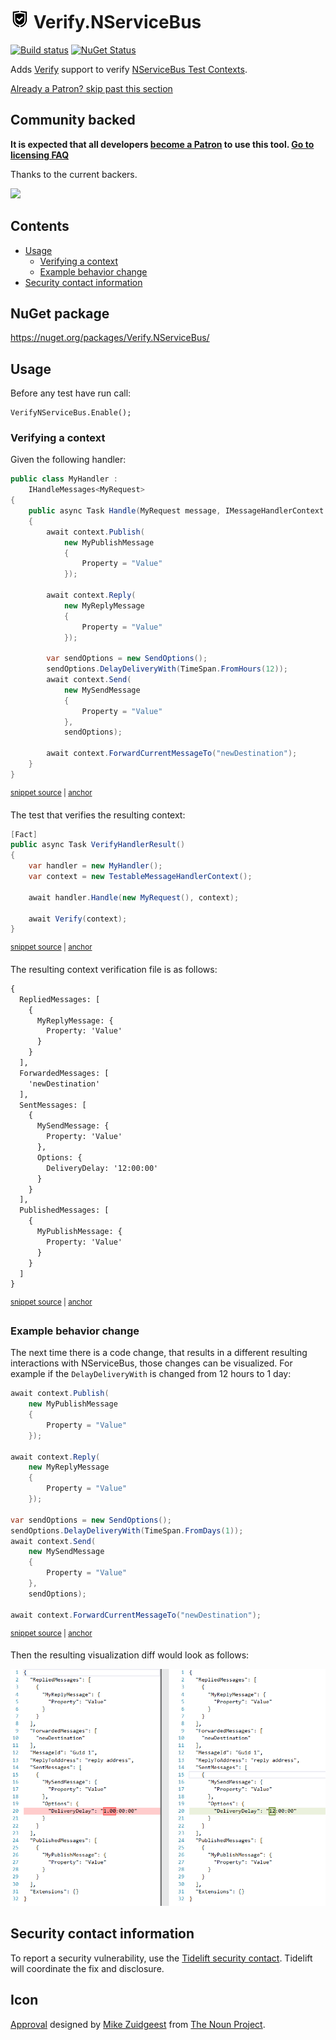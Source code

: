 <!--
GENERATED FILE - DO NOT EDIT
This file was generated by [MarkdownSnippets](https://github.com/SimonCropp/MarkdownSnippets).
Source File: /readme.source.md
To change this file edit the source file and then run MarkdownSnippets.
-->

# <img src="/src/icon.png" height="30px"> Verify.NServiceBus

[![Build status](https://ci.appveyor.com/api/projects/status/wwrri8srggv1h56j/branch/master?svg=true)](https://ci.appveyor.com/project/SimonCropp/Verify-NServiceBus)
[![NuGet Status](https://img.shields.io/nuget/v/Verify.NServiceBus.svg)](https://www.nuget.org/packages/Verify.NServiceBus/)

Adds [Verify](https://github.com/SimonCropp/Verify) support to verify [NServiceBus Test Contexts](https://docs.particular.net/nservicebus/samples/unit-testing/).

<!--- StartOpenCollectiveBackers -->

[Already a Patron? skip past this section](#endofbacking)


## Community backed

**It is expected that all developers [become a Patron](https://opencollective.com/nservicebusextensions/contribute/patron-6976) to use this tool. [Go to licensing FAQ](https://github.com/NServiceBusExtensions/Home/#licensingpatron-faq)**

Thanks to the current backers.

<img src="https://opencollective.com/nservicebusextensions/tiers/patron.svg?width=890&avatarHeight=60&button=false">

<a href="#" id="endofbacking"></a>

<!--- EndOpenCollectiveBackers -->

<!-- toc -->
## Contents

  * [Usage](#usage)
    * [Verifying a context](#verifying-a-context)
    * [Example behavior change](#example-behavior-change)
  * [Security contact information](#security-contact-information)<!-- endtoc -->


## NuGet package

https://nuget.org/packages/Verify.NServiceBus/


## Usage

Before any test have run call:

```
VerifyNServiceBus.Enable();
```


### Verifying a context

Given the following handler:

<!-- snippet: SimpleHandler -->
<a id='snippet-simplehandler'/></a>
```cs
public class MyHandler :
    IHandleMessages<MyRequest>
{
    public async Task Handle(MyRequest message, IMessageHandlerContext context)
    {
        await context.Publish(
            new MyPublishMessage
            {
                Property = "Value"
            });

        await context.Reply(
            new MyReplyMessage
            {
                Property = "Value"
            });

        var sendOptions = new SendOptions();
        sendOptions.DelayDeliveryWith(TimeSpan.FromHours(12));
        await context.Send(
            new MySendMessage
            {
                Property = "Value"
            },
            sendOptions);

        await context.ForwardCurrentMessageTo("newDestination");
    }
}
```
<sup><a href='/src/Tests/Snippets/MyHandler.cs#L5-L37' title='File snippet `simplehandler` was extracted from'>snippet source</a> | <a href='#snippet-simplehandler' title='Navigate to start of snippet `simplehandler`'>anchor</a></sup>
<!-- endsnippet -->

The test that verifies the resulting context:

<!-- snippet: HandlerTest -->
<a id='snippet-handlertest'/></a>
```cs
[Fact]
public async Task VerifyHandlerResult()
{
    var handler = new MyHandler();
    var context = new TestableMessageHandlerContext();

    await handler.Handle(new MyRequest(), context);

    await Verify(context);
}
```
<sup><a href='/src/Tests/Snippets/MessageHandlerTests.cs#L10-L23' title='File snippet `handlertest` was extracted from'>snippet source</a> | <a href='#snippet-handlertest' title='Navigate to start of snippet `handlertest`'>anchor</a></sup>
<!-- endsnippet -->

The resulting context verification file is as follows:

<!-- snippet: MessageHandlerTests.VerifyHandlerResult.verified.txt -->
<a id='snippet-MessageHandlerTests.VerifyHandlerResult.verified.txt'/></a>
```txt
{
  RepliedMessages: [
    {
      MyReplyMessage: {
        Property: 'Value'
      }
    }
  ],
  ForwardedMessages: [
    'newDestination'
  ],
  SentMessages: [
    {
      MySendMessage: {
        Property: 'Value'
      },
      Options: {
        DeliveryDelay: '12:00:00'
      }
    }
  ],
  PublishedMessages: [
    {
      MyPublishMessage: {
        Property: 'Value'
      }
    }
  ]
}
```
<sup><a href='/src/Tests/Snippets/MessageHandlerTests.VerifyHandlerResult.verified.txt#L1-L29' title='File snippet `MessageHandlerTests.VerifyHandlerResult.verified.txt` was extracted from'>snippet source</a> | <a href='#snippet-MessageHandlerTests.VerifyHandlerResult.verified.txt' title='Navigate to start of snippet `MessageHandlerTests.VerifyHandlerResult.verified.txt`'>anchor</a></sup>
<!-- endsnippet -->


### Example behavior change

The next time there is a code change, that results in a different resulting interactions with NServiceBus, those changes can be visualized. For example if the `DelayDeliveryWith` is changed from 12 hours to 1 day:

<!-- snippet: SimpleHandlerV2 -->
<a id='snippet-simplehandlerv2'/></a>
```cs
await context.Publish(
    new MyPublishMessage
    {
        Property = "Value"
    });

await context.Reply(
    new MyReplyMessage
    {
        Property = "Value"
    });

var sendOptions = new SendOptions();
sendOptions.DelayDeliveryWith(TimeSpan.FromDays(1));
await context.Send(
    new MySendMessage
    {
        Property = "Value"
    },
    sendOptions);

await context.ForwardCurrentMessageTo("newDestination");
```
<sup><a href='/src/Tests/Snippets/MyHandlerV2.cs#L10-L35' title='File snippet `simplehandlerv2` was extracted from'>snippet source</a> | <a href='#snippet-simplehandlerv2' title='Navigate to start of snippet `simplehandlerv2`'>anchor</a></sup>
<!-- endsnippet -->

Then the resulting visualization diff would look as follows:


![visualization diff](/src/approvaltests-diff.png)


## Security contact information

To report a security vulnerability, use the [Tidelift security contact](https://tidelift.com/security). Tidelift will coordinate the fix and disclosure.


## Icon

[Approval](https://thenounproject.com/term/approval/1759519/) designed by [Mike Zuidgeest](https://thenounproject.com/zuidgeest/) from [The Noun Project](https://thenounproject.com/).
